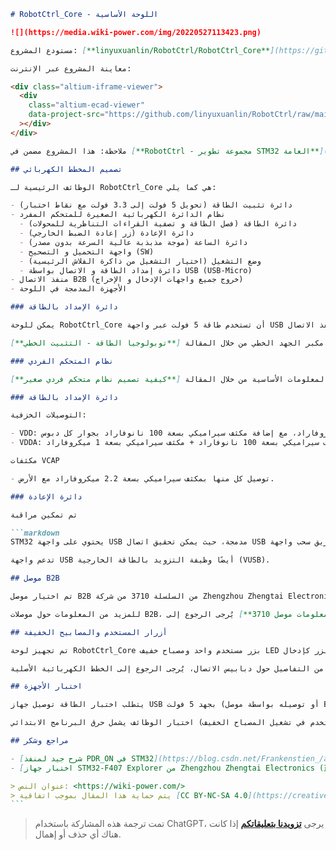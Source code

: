 ````markdown
# RobotCtrl_Core - اللوحة الأساسية

![](https://media.wiki-power.com/img/20220527113423.png)

مستودع المشروع: [**linyuxuanlin/RobotCtrl/RobotCtrl_Core**](https://github.com/linyuxuanlin/RobotCtrl/tree/main/RobotCtrl_MultiBoard_Project/RobotCtrl_Core)

معاينة المشروع عبر الإنترنت:

<div class="altium-iframe-viewer">
  <div
    class="altium-ecad-viewer"
    data-project-src="https://github.com/linyuxuanlin/RobotCtrl/raw/main/RobotCtrl_MultiBoard_Project/RobotCtrl_Core_V2.81B.zip"
  ></div>
</div>

ملاحظة: هذا المشروع مضمن في [**RobotCtrl - مجموعة تطوير STM32 العامة**](https://wiki-power.com/RobotCtrl-STM32%E9%80%9A%E7%94%A8%E5%BC%80%E5%8F%91%E5%A5%97%E4%BB%B6).

## تصميم المخطط الكهربائي

الوظائف الرئيسية لـ RobotCtrl_Core هي كما يلي:

- دائرة تثبيت الطاقة (تحويل 5 فولت إلى 3.3 فولت مع نقاط اختبار)
- نظام الدائرة الكهربائية الصغيرة للمتحكم المفرد
  - دائرة الطاقة (فصل الطاقة و تصفية القراءات التناظرية للمحولات)
  - دائرة الإعادة (زر إعادة الضبط الخارجي)
  - دائرة الساعة (موجة مذبذبة عالية السرعة بدون مصدر)
  - واجهة التحميل و التصحيح (SW)
  - وضع التشغيل (اختيار التشغيل من ذاكرة الفلاش الرئيسية)
  - دائرة إمداد الطاقة و الاتصال بواسطة USB (USB-Micro)
- منفذ الاتصال B2B (خروج جميع واجهات الإدخال و الإخراج)
- الأجهزة المدمجة في اللوحة

### دائرة الإمداد بالطاقة

يمكن للوحة RobotCtrl_Core أن تستخدم طاقة 5 فولت عبر واجهة USB أو منفذ الاتصال B2B وتحولها إلى 3.3 فولت لتشغيل نواة المتحكم الفردي والأجهزة المدمجة. تستخدم دائرة تثبيت الطاقة مكبر الجهد الخطي (AMS1117-3.3، مع تصنيف تيار يصل إلى 1 أمبير) وتحتوي على مؤشر ضوء الطاقة وتخصيص نقاط اختبار حيوية.

يمكن الرجوع إلى مبادئ أساسية مكبر الجهد الخطي من خلال المقالة [**توبولوجيا الطاقة - التثبيت الخطي**](https://wiki-power.com/%E7%94%B5%E6%BA%90%E6%8B%93%E6%89%91-%E7%BA%BF%E6%80%A7%E7%A8%B3%E5%8E%8B).

### نظام المتحكم الفردي

تم تصميم نظام المتحكم الفردي الصغير على عدة أجزاء: الإمداد بالطاقة والإعادة والتصحيح والساعة ووضع التشغيل. يمكن الرجوع إلى المعلومات الأساسية من خلال المقالة [**كيفية تصميم نظام متحكم فردي صغير**](https://wiki-power.com/%E5%A6%82%E4%BD%95%E8%AE%BE%E8%AE%A1%E4%B8%80%E6%AC%BE%E5%8D%95%E7%89%87%E6%9C%BA%E7%9A%84%E6%9C%80%E5%B0%8F%E7%B3%BB%E7%BB%9F) و [**تطوير الأجهزة الثابتة لـ STM32F4**](https://wiki-power.com/STM32F4%E7%A1%AC%E4%BB%B6%E5%BC%80%E5%8F%91).

### دائرة الإمداد بالطاقة

التوصيلات الخزفية:

- VDD: مكثف سيراميكي عام بسعة 10 ميكروفاراد، مع إضافة مكثف سيراميكي بسعة 100 نانوفاراد بجوار كل دبوس VDD.
- VDDA: مكثف سيراميكي بسعة 100 نانوفاراد + مكثف سيراميكي بسعة 1 ميكروفاراد.

مكثفات VCAP

- توصيل كل منها بمكثف سيراميكي بسعة 2.2 ميكروفاراد مع الأرض.

### دائرة الإعادة

تم تمكين مراقبة

```markdown
STM32 يحتوي على واجهة USB مدمجة، حيث يمكن تحقيق اتصال USB عن طريق سحب واجهة (في حالة شرائح STM32F07ZE، هي PA11 وPA12).

تدعم واجهة USB أيضًا وظيفة التزويد بالطاقة الخارجية (VUSB).

## موصل B2B

تم اختيار موصل B2B من السلسلة 3710 من شركة Zhengzhou Zhengtai Electronics (正点原子). تستخدم لوحة النواة RobotCtrl_Core زوجًا من الموصلات 3710M060037G3FT01 (ذكور)، وتستخدم لوحة الوظائف RobotCtrl_Func زوجًا من الموصلات F060037G0FR01 (إناث) للتوصيل. زوج واحد من موصلات B2B (بمجموع 120 دبوسًا) يمكن أن يقوم بتوصيل جميع مخرجات STM32F407ZE بالكامل، وبالتالي تحقيق أقصى استفادة من موارد النظام.

للمزيد من المعلومات حول موصلات B2B، يُرجى الرجوع إلى [**معلومات موصل 3710F**](http://www.openedv.com/thread-78182-1-1.html).

## أزرار المستخدم والمصابيح الخفيفة

تم تجهيز لوحة RobotCtrl_Core بزر مستخدم واحد ومصباح خفيف LED واحد لأغراض التحقق والاختبار البسيطة. تم تكوين الزر كإدخال GPIO مع تفعيل مقاومة السحب الداخلية، مع إضافة مكثف كيراميكي MLCC لمقاومة التذبذب الكهربائي بشكل أجهزة. أما المصباح الخفيف LED، فيتم تكوينه كإخراج GPIO حيث يتم تشغيله بواسطة تطبيق الجهد العالي على دبوسه، ويتم توصيل مقاومة كهربائية في المنتصف لتقييد التيار.

لمزيد من التفاصيل حول دبابيس الاتصال، يُرجى الرجوع إلى الخطط الكهربائية الأصلية.

## اختبار الأجهزة

يتطلب اختبار الطاقة توصيل جهاز USB بجهد 5 فولت (أو توصيله بواسطة موصل B2B من خلال لوحة الوظائف الخارجية)، ثم قياس الجهد المقابل عند نقطة الاختبار 3.3 فولت. تم التحقق في الواقع من جهد قدره 3.32 فولت، وتم اجتياز الاختبار بنجاح.

اختبار الوظائف يشمل حرق البرنامج الابتدائي (الذي يتحكم فيه زر المستخدم في تشغيل المصباح الخفيف LED)، واختبار التشغيل وإعادة التشغيل، وزر الإعادة، وزر المستخدم، ومصباح الطاقة، ومصباح الإضاءة. أما اختبار الوظائف لوظيفة USB، فيتم باستخدام برنامج الجهاز الظاهري للمنفذ USB، حيث يمكن فتح أي أداة توصيل بتسلسل البت وإرسال أي حرف، ويجب أن يتم إرسال نفس الحرف في الرد. تم اجتياز هذا الاختبار بنجاح.

## مراجع وشكر

- [شرح جيد لمنفذ PDR_ON في STM32](https://blog.csdn.net/Frankenstien_/article/details/105971841)
- [اختبار جهاز STM32-F407 Explorer من Zhengzhou Zhengtai Electronics (正点原子) - الفصل الخامس والخمسون](https://zhuanlan.zhihu.com/p/136163591)

> عنوان النص: <https://wiki-power.com/>
> يتم حماية هذا المقال بموجب اتفاقية [CC BY-NC-SA 4.0](https://creativecommons.org/licenses/by/4.0/deed.zh)، يُرجى ذكر المصدر عند إعادة النشر.
```
````

> تمت ترجمة هذه المشاركة باستخدام ChatGPT، يرجى [**تزويدنا بتعليقاتكم**](https://github.com/linyuxuanlin/Wiki_MkDocs/issues/new) إذا كانت هناك أي حذف أو إهمال.
